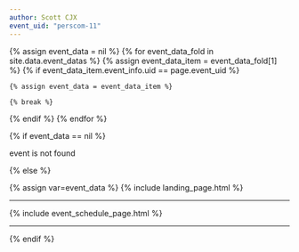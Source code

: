 ```yaml
---
author: Scott CJX
event_uid: "perscom-11"
---
```


{% assign event_data = nil %}
{% for event_data_fold in site.data.event_datas %}
  {% assign event_data_item = event_data_fold[1] %}
  {% if event_data_item.event_info.uid == page.event_uid %}

    {% assign event_data = event_data_item %}
    
    {% break %}
  {% endif %}
{% endfor %}  

{% if event_data == nil %}

  <!-- event 404 -->

  event is not found

{% else %}

{% assign var=event_data %}
{% include landing_page.html %}

<hr>

{% include event_schedule_page.html %}

<hr>

{% endif %}

